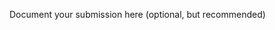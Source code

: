 Document your submission here (optional, but recommended)

<!-- 1. Pulled repo down and looked over all assets, file structure, final product and began the planning process for this exercise. -->

<!-- 2. Refered back to the readme on github, using NPM start to get the project up and runnign in the browser -->

<!-- 3. Filled out the HTML document -->

<!-- 4. Created a CSS file in the "stylesheets" folder titled "styles.css" -->

<!-- 5. Added header tags, a container for the content, the landing image from the assets, and the text for the header -->

<!-- 6. Styled the header elements in the "styles.css" file, using the "annotated-mockup.jpg" as reference-->

<!-- 7. Added bootstrap to the HTML files and set up the vertical tabs to hold the info -->

<!-- 8. Built out HTML tabs to include appropriate info info -->

<!-- 9. Built out all HTML sections to inclue the large blue images, titles, and the info tied to the step -->

<!-- 10. Added the css to equal the requirements from the "annotated-mockup.jpg" file  -->

<!-- 11. Added JS files and a fetch call to get the names on the console. -->

<!-- 12. Logic for the friends functionality -->

